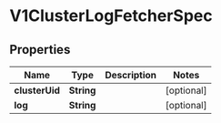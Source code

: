 # V1ClusterLogFetcherSpec

## Properties
Name | Type | Description | Notes
------------ | ------------- | ------------- | -------------
**clusterUid** | **String** |  |  [optional]
**log** | **String** |  |  [optional]
